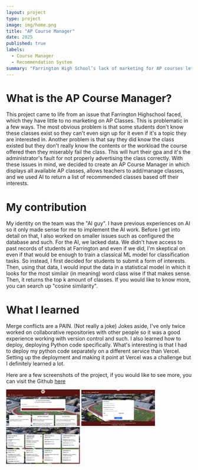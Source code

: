 ```yaml
---
layout: project
type: project
image: img/home.png
title: "AP Course Manager"
date: 2025
published: true
labels:
  - Course Manager
  - Recommendation System
summary: "Farrington High School’s lack of marketing for AP courses left many students unaware of available classes or misled about their workload, resulting in missed opportunities or poor academic performance. To solve this, we built an AP Course Manager that lists all AP offerings, lets teachers manage courses, and uses AI to recommend classes based on each student’s interests."
---
```


# What is the AP Course Manager?

This project came to life from an issue that Farrington Highschool faced, which they have little to no marketing on AP Classes. This is problematic in a few ways. The most obvious problem is that some students don't know these classes exist so they can't even sign up for it even if it's a topic they are interested in. Another problem is that say they did know the class existed but they don't really know the contents or the workload the course offered then they miserably fail the class. This will hurt their gpa and it's the administrator's fault for not properly advertising the class correctly. With these issues in mind, we decided to create an AP Course Manager in which displays all available AP classes, allows teachers to add/manage classes, and we used AI to return a list of recommended classes based off their interests.

# My contribution
My identity on the team was the "AI guy". I have previous experiences on AI so it only made sense for me to implement the AI work. Before I get into detail on that, I also worked on smaller issues such as configured the database and such. For the AI, we lacked data. We didn't have access to past records of students at Farrington and even if we did, I'm skeptical on even if that would be enough to train a classical ML model for classification tasks. So instead, I first decided for students to submit a form of interests. Then, using that data, I would input the data in a statistical model in which it looks for the most similair (in meaning) word class wise if that makes sense. Then, it returns the top k amount of classes. If you would like to know more, you can search up "cosine similarity".

# What I learned
Merge conflicts are a PAIN. (Not really a joke) Jokes aside, I've only twice worked on collaborative repositories with other people so it was a good experience working with version control and such. I also learned how to deploy, deploying Python code specifically. What's interesting is that I had to deploy my python code separately on a different service than Vercel. Setting up the deployment and making it point at Vercel was a challenge but I definitely learned a lot.

Here are a few screenshots of the project, if you would like to see more, you can visit the Github [here](https://github.com/farringtonap/apcoursemanager)

<img width="200px" src="../img/home.png" >
<img width="200px" src="../img/recc.png" >
<img width="200px" src="../img/classes.png" >
 
